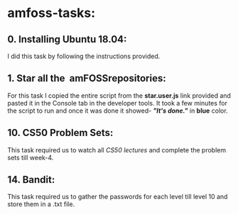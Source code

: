 # amfoss-tasks:

## 0. Installing Ubuntu 18.04:
I did this task by following the instructions provided.

## 1. Star all the ​ amFOSS​ repositories:
For this task I copied the entire script from the  **star.user.js** link provided and pasted it in the Console tab in the developer tools. 
It took a few minutes for the script to run and once it was done it showed- ***"It's done."*** in **blue** color.

## 10. CS50 Problem Sets:
This task required us to watch all *CS50 lectures* and complete the problem sets till week-4.

## 14. Bandit:
This task required us to gather the passwords for each level till level 10 and store them in a .txt file.
